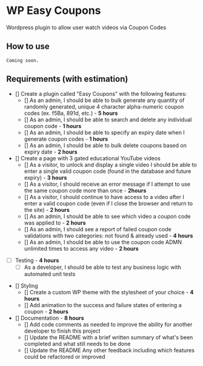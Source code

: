 # WP Easy Coupons

Wordpress plugin to allow user watch videos via Coupon Codes

## How to use
```
Coming soon.

```

## Requirements (with estimation)

- [] Create a plugin called "Easy Coupons" with the following features:
    - [] As an admin, I should be able to bulk generate any quantity of randomly generated, unique 4 character alpha-numeric coupon codes (ex. f5Ba, 891d, etc.) - **5 hours**
    - [] As an admin, I should be able to search and delete any individual coupon code - **1 hours**
    - [] As an admin, I should be able to specify an expiry date when I generate coupon codes  - **1 hours**
    - [] As an admin, I should be able to bulk delete coupons based on expiry date  - **2 hours**
- [] Create a page with 3 gated educational YouTube videos
    - [] As a visitor, to unlock and display a single video I should be able to enter a single valid coupon code (found in the database and future expiry) - **3 hours**
    - [] As a visitor, I should receive an error message if I attempt to use the same coupon code more than once - **2hours**
    - [] As a visitor, I should continue to have access to a video after I enter a valid coupon code (even if I close the browser and return to the site) - **2 hours**
    - [] As an admin, I should be able to see which video a coupon code was applied to - **2 hours**
    - [] As an admin, I should see a report of failed coupon code validations with two categories: not found & already used  - **4 hours**
    - [] As an admin, I should be able to use the coupon code ADMN unlimited times to access any video  - **2 hours**
- [ ] Testing - **4 hours**
    - [ ] As a developer, I should be able to test any business logic with automated unit tests
- [] Styling
    - [] Create a custom WP theme with the stylesheet of your choice - **4 hours**
    - [] Add animation to the success and failure states of entering a coupon - **2 hours**
- [] Documentation - **8 hours**
    - [] Add code comments as needed to improve the ability for another developer to finish this project
    - [] Update the README with a brief written summary of what's been completed and what still needs to be done
    - [] Update the README Any other feedback including which features could be refactored or improved